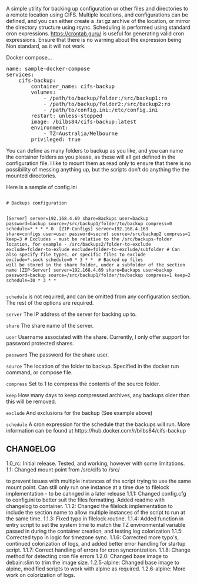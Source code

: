 A simple utility for backing up configuration or other files and directories to a remote location using CIFS.  Multiple locations, and configurations can be defined, and you can either create a .tar.gz archive of the location, or mirror the directory structure using rsync.  Scheduling is performed using standard cron expressions.  https://crontab.guru/ is useful for generating valid cron expressions.  Ensure that there is no warning about the expression being Non standard, as it will not work.<p>


Docker compose...<br>
<pre>name: sample-docker-compose
services:
    cifs-backup:
        container_name: cifs-backup
        volumes:
            - /path/to/backup/folder:/src/backup1:ro
            - /path/to/backup/folder2:/src/backup2:ro
            - /path/to/config.ini:/etc/config.ini
        restart: unless-stopped
        image: /bilbs84/cifs-backup:latest
        environment:
            - TZ=Australia/Melbourne
        privileged: true
</pre><p>

You can define as many folders to backup as you like, and you can name the container folders as you please, as these will all get defined in the configuration file.  I like to mount them as read only to ensure that there is no possibility of messing anything up, but the scripts don't do anything the the mounted directories.

<p>Here is a sample of config.ini
<pre class="MuiBox-root css-kx4s65" tabindex="0"><code class="MuiTypography-root MuiTypography-code-block language-ini css-7zauz8 hljs" data-highlighted="no">
# Backups configuration
  
[Server]
server=192.168.4.69
share=Backups
user=backup
password=backup
source=/src/backup1/folder/to/backup
compress=0
schedule=* * * * 0
<span></span>
[ZIP-Configs]
server=192.168.4.169
share=configs
user=user
password=secret
source=/src/backup2
compress=1
keep=3
<span># Excludes - must be relative to the /src/backups-folder location, for example - /src/backups2/folder-to-exclude</span>
exclude=folder-to-exlude
exclude=folder-to-exclude/subfolder
<span># Can also specify file types, or specific files to exclude</span>
exclude=*.sock
schedule=0 * 3 * *
<span></span>
<span># Backed up files will be stored in the share folder, under a subfolder of the section name</span>
[ZIP-Server]
server=192.168.4.69
share=Backups
user=backup
password=backup
source=/src/backup1/folder/to/backup
compress=1
keep=2
schedule=30 * 3 * *
</code></pre>

<p class="MuiTypography-root MuiTypography-body1 css-10elszr"><code class="MuiTypography-root MuiTypography-inline-code css-ftdxc8">schedule</code></pre> is not required, and can be omitted from any configuration section.  The rest of the options are required.

<p class="MuiTypography-root MuiTypography-body1 css-10elszr"><code class="MuiTypography-root MuiTypography-inline-code css-ftdxc8">server</code></pre> The IP address of the server for backing up to.
<p class="MuiTypography-root MuiTypography-body1 css-10elszr"><code class="MuiTypography-root MuiTypography-inline-code css-ftdxc8">share</code></pre> The share name of the server.
<p class="MuiTypography-root MuiTypography-body1 css-10elszr"><code class="MuiTypography-root MuiTypography-inline-code css-ftdxc8">user</code></pre> Username associated with the share.  Currently, I only offer support for password protected shares.
<p class="MuiTypography-root MuiTypography-body1 css-10elszr"><code class="MuiTypography-root MuiTypography-inline-code css-ftdxc8">password</code></pre> The password for the share user.
<p class="MuiTypography-root MuiTypography-body1 css-10elszr"><code class="MuiTypography-root MuiTypography-inline-code css-ftdxc8">source</code></pre> The location of the folder to backup.  Specified in the docker run command, or compose file.
<p class="MuiTypography-root MuiTypography-body1 css-10elszr"><code class="MuiTypography-root MuiTypography-inline-code css-ftdxc8">compress</code></pre> Set to 1 to compress the contents of the source folder.
<p class="MuiTypography-root MuiTypography-body1 css-10elszr"><code class="MuiTypography-root MuiTypography-inline-code css-ftdxc8">keep</code></pre> How many days to keep compressed archives, any backups older than this will be removed.
<p class="MuiTypography-root MuiTypography-body1 css-10elszr"><code class="MuiTypography-root MuiTypography-inline-code css-ftdxc8">exclude</code></pre> And exclusions for the backup (See example above)
<p class="MuiTypography-root MuiTypography-body1 css-10elszr"><code class="MuiTypography-root MuiTypography-inline-code css-ftdxc8">schedule</code></pre> A cron expression for the schedule that the backups will run.
More information can be found at https://hub.docker.com/r/bilbs84/cifs-backup

CHANGELOG
--------------------------------------------------------------------------------
1.0_rc: Initial release.  Tested, and working, however with some limitations.
1.1: Changed mount point from /src/cifs to /src/<section title> to prevent issues with multiple instances of the
       script trying to use the same mount point.  Can still only run one instance at a time due to filelock
       implementation - to be cahnged in a later release
1.1.1: Changed config.cfg to config.ini to better suit the files formatting.
       Added readme with changelog to container.
1.1.2: Changed the filelock implementation to include the section name to allow multiple instances of the script
         to run at the same time.
1.1.3: Fixed typo in filelock routine.
1.1.4: Added function in entry script to set the system time to match the TZ environmental variable passed in during the
         container creation, and testing log colorization
1.1.5: Corrected typo in logic for timezone sync.
1.1.6: Corrected more typo's, continued colorization of logs, and added better error handling for startup script.
1.1.7: Correct handling of errors for cron syncronization.
1.1.8: Change method for detecting cron file errors
1.2.0: Changed base image to debain:slim to trim the image size.
1.2.5-alpine: Changed base image to alpine, modified scripts to work with alpine as required.
1.2.6-alpine: More work on colorization of logs.
